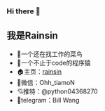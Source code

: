 ### Hi there 👋
## 我是Rainsin
- 🤔一个还在找工作的菜鸟
- 💪一个不止于code的程序猿
- 🏠主页：[rainsin]([http://rainsin.name](https://rainsins.notion.site/Rainsin-0c7abbee2dde494e9cf252fce4441290))
- 💬微信：Ohh_tiamoN
- 💘推特：@python04368270
- 🔞telegram：Bill Wang
<!--
**2000python/2000python** is a ✨ _special_ ✨ repository because its `README.md` (this file) appears on your GitHub profile.

Here are some ideas to get you started:

- 🔭 I’m currently working on ...
- 🌱 I’m currently learning ...
- 👯 I’m looking to collaborate on ...
- 🤔 I’m looking for help with ...
- 💬 Ask me about ...
- 📫 How to reach me: ...
- 😄 Pronouns: ...
- ⚡ Fun fact: ...
-->
